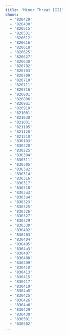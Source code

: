 ```yaml
---
title: 'Minor Threat [II]'
shows:
  - '820429'
  - '820430'
  - '820515'
  - '820531'
  - '820612'
  - '820616'
  - '820618'
  - '820625'
  - '820627'
  - '820630'
  - '820702'
  - '820703'
  - '820709'
  - '820710'
  - '820711'
  - '820716'
  - '820801'
  - '820806'
  - '8209u1'
  - '820918'
  - '821001'
  - '821030'
  - '821031'
  - '821105'
  - '821120'
  - '821218'
  - '830103'
  - '830220'
  - '830225'
  - '830304'
  - '830311'
  - '830305'
  - '8303u2'
  - '830314'
  - '830316'
  - '830317'
  - '830318'
  - '8303u3'
  - '8303u4'
  - '830323'
  - '830325'
  - '830326'
  - '830327'
  - '830329'
  - '830330'
  - '830402'
  - '830403'
  - '830404'
  - '830405'
  - '8304u3'
  - '830407'
  - '830408'
  - '830409'
  - '830410'
  - '830413'
  - '830415'
  - '830417'
  - '830419'
  - '8304u5'
  - '830425'
  - '830426'
  - '8304u6'
  - '830429'
  - '830430'
  - '830501'
  - '830502'
...
```

